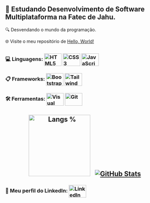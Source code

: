 
## 🚀 Estudando Desenvolvimento de Software Multiplataforma na Fatec de Jahu.
🔍 Desvendando o mundo da programação.

🌐 Visite o meu repositório de [Hello, World!](https://github.com/lucas-bardeli/hello-world)

##
<h3>
  💻 Linguagens:
  <a href="#"><img src="https://cdn.jsdelivr.net/gh/devicons/devicon@latest/icons/html5/html5-original.svg" alt="HTML5" align="center" height="40" width="55"></a>
  <a href="#"><img src="https://cdn.jsdelivr.net/gh/devicons/devicon@latest/icons/css3/css3-original.svg" alt="CSS3" align="center" height="40" width="55"></a>
  <a href="#"><img src="https://cdn.jsdelivr.net/gh/devicons/devicon@latest/icons/javascript/javascript-original.svg" alt="JavaScript" align="center" height="40" width="55"></a>
</h3>

<h3>
  📋 Frameworks:
  <a href="#"><img src="https://cdn.jsdelivr.net/gh/devicons/devicon@latest/icons/bootstrap/bootstrap-original.svg" alt="Bootstrap" align="center" height="40" width="55"></a>
  <a href="#"><img src="https://cdn.jsdelivr.net/gh/devicons/devicon@latest/icons/tailwindcss/tailwindcss-original.svg" alt="Tailwind CSS" align="center" height="40" width="55"></a>
</h3>

<h3>
  🛠️ Ferramentas:
  <a href="#"><img src="https://cdn.jsdelivr.net/gh/devicons/devicon@latest/icons/vscode/vscode-original.svg" alt="Visual Studio Code" align="center" height="40" width="55"></a>
  <a href="#"><img src="https://cdn.jsdelivr.net/gh/devicons/devicon@latest/icons/git/git-original.svg" alt="Git" align="center" height="40" width="55"></a>
</h3>

##
<h2 align="center">
  <a href="#"><img src="https://github-readme-stats.vercel.app/api/top-langs/?username=lucas-bardeli&theme=github_dark&layout=donut&langs_count=4" alt="Langs %" height="195"></a> &nbsp;
  <a href="#"><img src="https://github-readme-stats.vercel.app/api?username=lucas-bardeli&show_icons=true&theme=github_dark" alt="GitHub Stats"></a>
</h2>

<h3>
  🔗 Meu perfil do LinkedIn:
  <a href="https://www.linkedin.com/in/lucas-bardeli/">
    <img src="https://cdn.jsdelivr.net/gh/devicons/devicon@latest/icons/linkedin/linkedin-original.svg" alt="LinkedIn" align="center" height="40" width="55">
  </a>
</h3>
